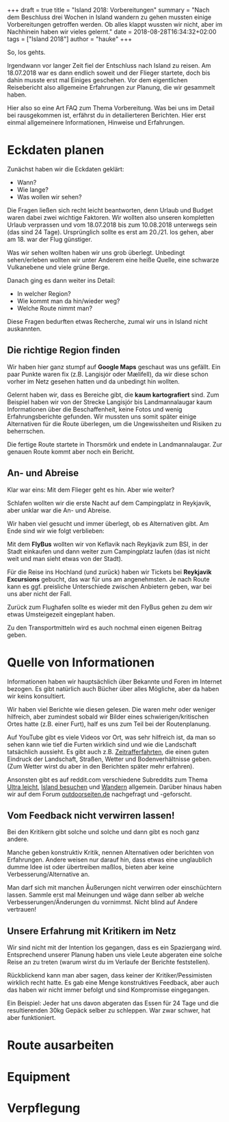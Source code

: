+++
draft = true
title = "Island 2018: Vorbereitungen"
summary = "Nach dem Beschluss drei Wochen in Island wandern zu gehen mussten einige Vorbereitungen getroffen werden. Ob alles klappt wussten wir nicht, aber im Nachhinein haben wir vieles gelernt."
date = 2018-08-28T16:34:32+02:00
tags = ["Island 2018"]
author = "hauke"
+++

So, los gehts.

Irgendwann vor langer Zeit fiel der Entschluss nach Island zu reisen.
Am 18.07.2018 war es dann endlich soweit und der Flieger startete, doch bis dahin musste erst mal Einiges geschehen.
Vor dem eigentlichen Reisebericht also allgemeine Erfahrungen zur Planung, die wir gesammelt haben.

Hier also so eine Art FAQ zum Thema Vorbereitung. Was bei uns im Detail bei rausgekommen ist, erfährst du in detailierteren Berichten. Hier erst einmal allgemeinere Informationen, Hinweise und Erfahrungen.

# Eckdaten planen
Zunächst haben wir die Eckdaten geklärt:

* Wann?
* Wie lange?
* Was wollen wir sehen?

Die Fragen ließen sich recht leicht beantworten, denn Urlaub und Budget waren dabei zwei wichtige Faktoren.
Wir wollten also unseren kompletten Urlaub verprassen und vom 18.07.2018 bis zum 10.08.2018 unterwegs sein (das sind 24 Tage).
Ursprünglich sollte es erst am 20./21. los gehen, aber am 18. war der Flug günstiger.

Was wir sehen wollten haben wir uns grob überlegt.
Unbedingt sehen/erleben wollten wir unter Anderem eine heiße Quelle, eine schwarze Vulkanebene und viele grüne Berge.

Danach ging es dann weiter ins Detail:

* In welcher Region?
* Wie kommt man da hin/wieder weg?
* Welche Route nimmt man?

Diese Fragen bedurften etwas Recherche, zumal wir uns in Island nicht auskannten.

## Die richtige Region finden
Wir haben hier ganz stumpf auf **Google Maps** geschaut was uns gefällt.
Ein paar Punkte waren fix (z.B. Langisjór oder Mælifell), da wir diese schon vorher im Netz gesehen hatten und da unbedingt hin wollten.

Gelernt haben wir, dass es Bereiche gibt, die **kaum kartografiert** sind.
Zum Beispiel haben wir von der Strecke Langisjór bis Landmannalaugar kaum Informationen über die Beschaffenheit, keine Fotos und wenig Erfahrungsberichte gefunden.
Wir mussten uns somit später einige Alternativen für die Route überlegen, um die Ungewissheiten und Risiken zu beherrschen.

Die fertige Route startete in Thorsmörk und endete in Landmannalaugar.
Zur genauen Route kommt aber noch ein Bericht.

## An- und Abreise
Klar war eins: Mit dem Flieger geht es hin. Aber wie weiter?

Schlafen wollten wir die erste Nacht auf dem Campingplatz in Reykjavik, aber unklar war die An- und Abreise.

Wir haben viel gesucht und immer überlegt, ob es Alternativen gibt. Am Ende sind wir wie folgt verblieben:

Mit dem **FlyBus** wollten wir von Keflavik nach Reykjavik zum BSI, in der Stadt einkaufen und dann weiter zum Campingplatz laufen (das ist nicht weit und man sieht etwas von der Stadt).

Für die Reise ins Hochland (und zurück) haben wir Tickets bei **Reykjavik Excursions** gebucht, das war für uns am angenehmsten.
Je nach Route kann es ggf. preisliche Unterschiede zwischen Anbietern geben, war bei uns aber nicht der Fall.

Zurück zum Flughafen sollte es wieder mit den FlyBus gehen zu dem wir etwas Umsteigezeit eingeplant haben.

Zu den Transportmitteln wird es auch nochmal einen eigenen Beitrag geben.

# Quelle von Informationen
Informationen haben wir hauptsächlich über Bekannte und Foren im Internet bezogen.
Es gibt natürlich auch Bücher über alles Mögliche, aber da haben wir keins konsultiert.

Wir haben viel Berichte wie diesen gelesen.
Die waren mehr oder weniger hilfreich, aber zumindest sobald wir Bilder eines schwierigen/kritischen Ortes hatte (z.B. einer Furt), half es uns zum Teil bei der Routenplanung.

Auf YouTube gibt es viele Videos vor Ort, was sehr hilfreich ist, da man so sehen kann wie tief die Furten wirklich sind und wie die Landschaft tatsächlich aussieht.
Es gibt auch z.B. [Zeitrafferfahrten](https://www.youtube.com/watch?v=GvdSu42BsCk), die einen guten Eindruck der Landschaft, Straßen, Wetter und Bodenverhältnisse geben.
(Zum Wetter wirst du aber in den Berichten später mehr erfahren).

Ansonsten gibt es auf reddit.com verschiedene Subreddits zum Thema [Ultra leicht](https://www.reddit.com/r/Ultralight/), [Island besuchen](https://www.reddit.com/r/VisitingIceland/) und [Wandern](https://www.reddit.com/r/hiking/) allgemein.
Darüber hinaus haben wir auf dem Forum [outdoorseiten.de](https://www.outdoorseiten.net/forum/) nachgefragt und -geforscht.

## Vom Feedback nicht verwirren lassen!
Bei den Kritikern gibt solche und solche und dann gibt es noch ganz andere.

Manche geben konstruktiv Kritik, nennen Alternativen oder berichten von Erfahrungen.
Andere weisen nur darauf hin, dass etwas eine unglaublich dumme Idee ist oder übertreiben maßlos, bieten aber keine Verbesserung/Alternative an.

Man darf sich mit manchen Äußerungen nicht verwirren oder einschüchtern lassen.
Sammle erst mal Meinungen und wäge dann selber ab welche Verbesserungen/Änderungen du vornimmst.
Nicht blind auf Andere vertrauen!

## Unsere Erfahrung mit Kritikern im Netz
Wir sind nicht mit der Intention los gegangen, dass es ein Spaziergang wird. Entsprechend unserer Planung haben uns viele Leute abgeraten eine solche Reise an zu treten (warum wirst du im Verlaufe der Berichte feststellen).

Rückblickend kann man aber sagen, dass keiner der Kritiker/Pessimisten wirklich recht hatte.
Es gab eine Menge konstruktives Feedback, aber auch das haben wir nicht immer befolgt und sind Kompromisse eingegangen.

Ein Beispiel: Jeder hat uns davon abgeraten das Essen für 24 Tage und die resultierenden 30kg Gepäck selber zu schleppen.
War zwar schwer, hat aber funktioniert.

# Route ausarbeiten

# Equipment

# Verpflegung
